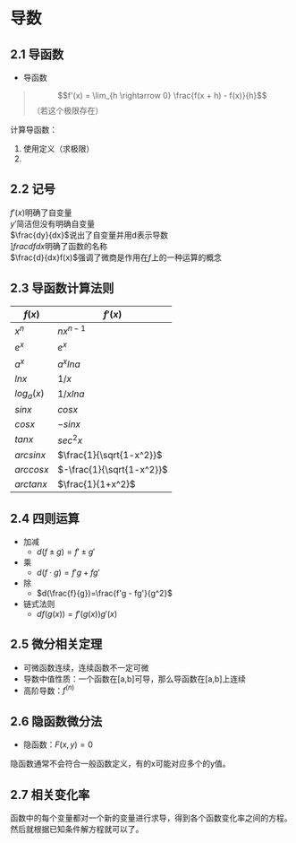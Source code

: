# 导数

## 2.1 导函数

- 导函数
> $$f'(x) = \lim_{h \rightarrow 0} \frac{f(x + h) - f(x)}{h}$$
> （若这个极限存在）

计算导函数：  
1. 使用定义（求极限）
2. 

## 2.2 记号

$f'(x)$明确了自变量  
$y'$简洁但没有明确自变量  
$\frac{dy}{dx}$说出了自变量并用d表示导数  
$]frac{df}{dx}$明确了函数的名称  
$\frac{d}{dx}f(x)$强调了微商是作用在$f$上的一种运算的概念  

## 2.3 导函数计算法则

|$f(x)$ 	|$f'(x)$        		|
|---------------|-------------------------------|
|$x^n$  	|$nx^{n-1}$     		|
|$e^x$  	|$e^x$  			|
|$a^x$  	|$a^xlna$       		|
|$lnx$  	|$1/x$  			|
|$log_a(x)$     |$1/xlna$       		|
|$sinx$ 	|$cosx$ 			|
|$cosx$ 	|$-sinx$        		|
|$tanx$ 	|$sec^2x$       		|
|$arcsinx$      |$\frac{1}{\sqrt{1-x^2}}$       |
|$arccosx$      |$-\frac{1}{\sqrt{1-x^2}}$      |
|$arctanx$      |$\frac{1}{1+x^2}$      	|

## 2.4 四则运算

- 加减
	- $d(f \pm g)=f' \pm g'$
- 乘
	- $d(f \cdot g)=f'g + fg'$
- 除
	- $d(\frac{f}{g})=\frac{f'g - fg'}{g^2}$
- 链式法则
	- $df(g(x))=f'(g(x))g'(x)$

## 2.5 微分相关定理

- 可微函数连续，连续函数不一定可微
- 导数中值性质：一个函数在[a,b]可导，那么导函数在[a,b]上连续
- 高阶导数：$f^{(n)}$

## 2.6 隐函数微分法

- 隐函数：$F(x, y)=0$

隐函数通常不会符合一般函数定义，有的x可能对应多个的y值。

## 2.7 相关变化率

函数中的每个变量都对一个新的变量进行求导，得到各个函数变化率之间的方程。然后就根据已知条件解方程就可以了。
